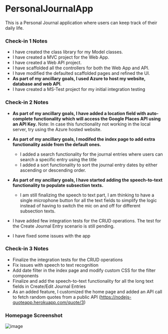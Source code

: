 # PersonalJournalApp
This is a Personal Journal application where users can keep track of their daily life.

### Check-in 1 Notes
- I have created the class library for my Model classes.
- I have created a MVC project for the Web App.
- I have created a Web API project.
- I have scaffolded all the controllers for both the Web App and API.
- I have modified the defaulted scaffolded pages and refined the UI.
- **As part of my ancillary goals, I used Azure to host my website, database and web API**.
- I have created a MS-Test project for my initial integration testing

### Check-in 2 Notes
- **As part of my ancillary goals, I have added a location field with auto-complete functionality which will access the Google Places API using an API Key.**
Note: In case this functionality not working in the local server, try using the Azure hosted website.

- **As part of my ancillary goals, I modifed the index page to add extra functionality aside from the default ones.**
  - I added a search functionality for the journal entries where users can search a specific entry using the title
  - I added a sort functionality to sort the journal entry dates by either ascending or descending order.
  
- **As part of my ancillary goals, I have started adding the speech-to-text functionality to populate subsection texts.**
  - I am still finalizing the speech to text part, I am thinking to have a single microphone button for all the text fields to simplify the logic instead of having to switch the mic on and off for different subsection texts.   

- I have added few integration tests for the CRUD operations. The test for the Create Journal Entry scenario is still pending.
- I have fixed some issues with the app

### Check-in 3 Notes

- Finalize the integration tests for the CRUD operations
- Fix issues with speech to text recognition
- Add date filter in the index page and modify custom CSS for the filter components
- Finalize and add the speech-to-text functionality for all the long text fields in Create/Edit Journal Entries
- As an added feature, I customized the home page and added an API call to fetch random quotes from a public API (https://nodejs-quoteapp.herokuapp.com/quote/3)

### Homepage Screenshot
![image](https://user-images.githubusercontent.com/22863383/164139370-b1132a27-4ee9-479a-86d2-7dbb47d49367.png)




